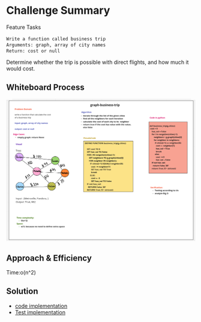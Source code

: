 # Challenge Summary

Feature Tasks

    Write a function called business trip
    Arguments: graph, array of city names
    Return: cost or null

Determine whether the trip is possible with direct flights, and how much it would cost.

## Whiteboard Process

![whiteboard](/code401/graph/trip.png)

## Approach & Efficiency

Time:o(n^2)

## Solution

- [code implementation](/code401/graph/graph/graph.py)
- [Test implementation](/code401/graph/tests/test_graph.py)
